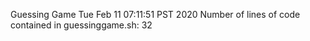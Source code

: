 
Guessing Game
Tue Feb 11 07:11:51 PST 2020
Number of lines of code contained in guessinggame.sh: 32

